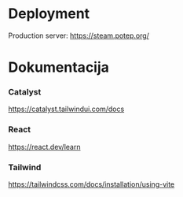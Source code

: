# Deployment
Production server: https://steam.potep.org/

# Dokumentacija

### Catalyst
https://catalyst.tailwindui.com/docs

### React
https://react.dev/learn

### Tailwind
https://tailwindcss.com/docs/installation/using-vite